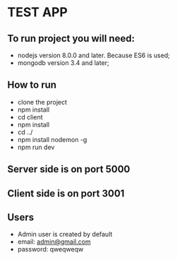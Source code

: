 # TEST APP

## To run project you will need:
 * nodejs version 8.0.0 and later. Because ES6 is used;
 * mongodb version 3.4 and later;

## How to run
 * clone the project
 * npm install
 * cd client
 * npm install
 * cd ../
 * npm install nodemon -g
 * npm run dev


## Server side is on port 5000
## Client side is on port 3001
## Users
* Admin user is created by default
* email: admin@gmail.com
* password: qweqweqw